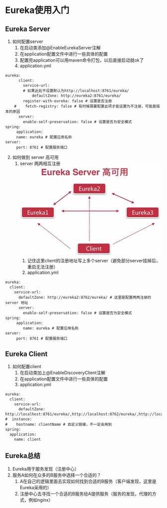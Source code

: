 # Eureka使用入门
## Eureka Server
1. 如何配置server
    1. 在启动类添加@EnableEurekaServer注解
    2. 在application配置文件中进行一些具体的配置
    3. 配置完application可以用maven命令打包，以后直接启动就ok了
    4. application.yml
```
eureka:
      client:
        service-url:
        # 如果此处不设置默认为http://localhost:8761/eureka/
            defaultZone: http://eureka2:8761/eureka/ 
        register-with-eureka: false # 设置是否注册
    #    fetch-registry: false # 有时候需要配置此项才能设置为不注册，可能是版本的原因
      server:
        enable-self-preservation: false # 设置是否为安全模式
spring:
     application:
     name: eureka # 配置应用名称
server:
     port: 8761 # 配置服务端口
```
2. 如何做到 server 高可用
    1. server 两两相互注册![Server高可用](images/Euraka高可用.png)
        1. 记住这里client的注册地址写上多个server（避免部分server挂掉后，重启无法注册）
        2. application.yml
```
eureka:
  client:
    service-url:
      defaultZone: http://eureka2:8762/eureka/ # 这里是配置两两注册的 server 地址
      server:
        enable-self-preservation: false # 设置是否为安全模式
spring:
     application:
        name: eureka # 配置应用名称
server:
     port: 8761 # 配置服务端口
```

## Eureka Client
1. 如何配置client
    1. 在启动类加上@EnableDiscoveryClient注解
    2. 在application配置文件中进行一些具体的配置
    3. application.yml
```
eureka:
  client:
    service-url:
      defaultZone: http://localhost:8761/eureka/,http://localhost:8762/eureka/,http://localhost:8763/eureka/
#  instance:
#    hostname: clientName # 自定义链接，不一定会用到
spring:
  application:
    name: client
```
## Eureka总结
1. Eureka用于服务发现（注册中心）
2. 服务A如何在众多的B服务中选择一个合适的？
    1. A在自己的逻辑里面去实现如何找到合适的B服务（客户端发现，这里是Eureka采用的）
    2. 注册中心去寻找一个合适的B服务给A提供服务（服务的发现，代理的方式，例如nginx）
